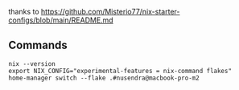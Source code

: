 thanks to https://github.com/Misterio77/nix-starter-configs/blob/main/README.md

## Commands

```
nix --version
export NIX_CONFIG="experimental-features = nix-command flakes"
home-manager switch --flake .#nusendra@macbook-pro-m2

```
